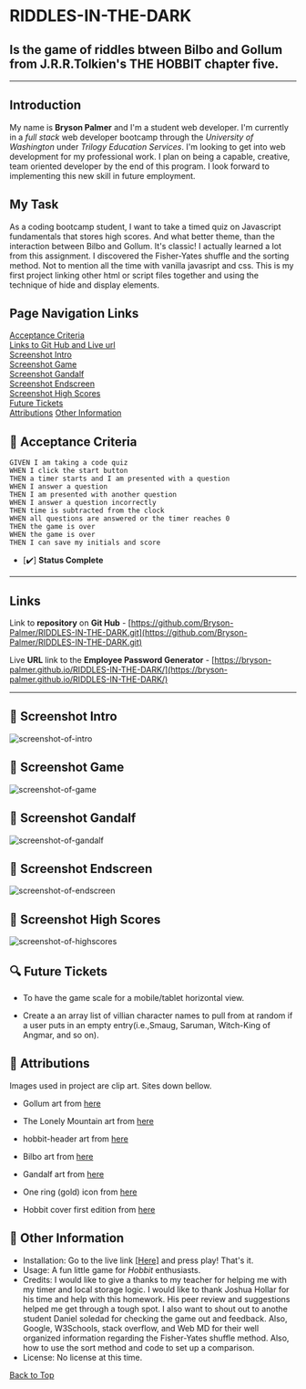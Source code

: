 ## <a id="back-to-top" > </a>
# RIDDLES-IN-THE-DARK
## Is the game of riddles btween Bilbo and Gollum from J.R.R.Tolkien's **THE HOBBIT** chapter five.
__________________________
## Introduction
My name is **Bryson Palmer** and I'm a student web developer. I'm currently in a *full stack* web developer bootcamp through the *University of Washington* under *Trilogy Education Services*. I'm looking to get into web development for my professional work. I plan on being a capable, creative, team oriented developer by the end of this program. I look forward to implementing this new skill in future employment.

## My Task
As a coding bootcamp student, I want to take a timed quiz on Javascript fundamentals that stores high scores. And what better theme, than the interaction between Bilbo and Gollum. It's classic! I actually learned a lot from this assignment. I discovered the Fisher-Yates shuffle and the sorting method. Not to mention all the time with vanilla javasript and css. This is my first project linking other html or script files together and using the technique of hide and display elements.  

## Page Navigation Links
[Acceptance Criteria](#acceptance-criteria) </br>
[Links to Git Hub and Live url](#links) </br>
[Screenshot Intro](#screenshot-of-intro) </br>
[Screenshot Game](#screenshot-of-game) </br>
[Screenshot Gandalf](#screenshot-of-gandalf) </br>
[Screenshot Endscreen](#screenshot-of-endscreen) </br>
[Screenshot High Scores](#screenshot-of-highscores) </br>
[Future Tickets](#future-tickets) </br>
[Attributions](#attributions) </b>
[Other Information](#other-information) </br>

## <a id="acceptance-criteria"></a> 💼 Acceptance Criteria
```
GIVEN I am taking a code quiz
WHEN I click the start button
THEN a timer starts and I am presented with a question
WHEN I answer a question
THEN I am presented with another question
WHEN I answer a question incorrectly
THEN time is subtracted from the clock
WHEN all questions are answered or the timer reaches 0
THEN the game is over
WHEN the game is over
THEN I can save my initials and score
```
- [✔️] **Status Complete**

__________________________

## <a id="links"></a> Links
Link to **repository** on **Git Hub** - [https://github.com/Bryson-Palmer/RIDDLES-IN-THE-DARK.git](https://github.com/Bryson-Palmer/RIDDLES-IN-THE-DARK.git)

Live **URL** link to the **Employee Password Generator** - [https://bryson-palmer.github.io/RIDDLES-IN-THE-DARK/](https://bryson-palmer.github.io/RIDDLES-IN-THE-DARK/)
</br>
__________________________

## 📸 <a id="screenshot-of-intro"></a> Screenshot Intro

![screenshot-of-intro](assets/Images/1Screenshot-Intro.png)

## 📸 <a id="screenshot-of-game"></a> Screenshot Game

![screenshot-of-game](assets/Images/2Screenshot-game.png)

## 📸 <a id="screenshot-of-gandalf"></a> Screenshot Gandalf

![screenshot-of-gandalf](assets/Images/3Screenshot-gandalf.png)

## 📸 <a id="screenshot-of-endscreen"></a> Screenshot Endscreen

![screenshot-of-endscreen](assets/Images/4Screenshot-endScreen.png)

## 📸 <a id="screenshot-of-highscores"></a> Screenshot High Scores

![screenshot-of-highscores](assets/Images/5Screenshot-highScores.png)

## <a id="future-tickets"></a> 🔍 Future Tickets
* To have the game scale for a mobile/tablet horizontal view.

* Create a an array list of villian character names to pull from at random if a user puts in an empty entry(i.e.,Smaug, Saruman, Witch-King of Angmar, and so on). 

## <a id="attributions"></a> 📸 Attributions
Images used in project are clip art. Sites down bellow.

* Gollum art from <a href="https://www.jing.fm/iclip/TTwiiJ_gollum-hobbit-clipart/">here</a>
        
* The Lonely Mountain art from <a href="https://www.jing.fm/iclip/TTwoiR_the-hobbit-smaug-kids-t-shirt-smaug-and/">here</a>
        
* hobbit-header art from <a href="https://icon-library.com/icon/hobbit-icon-19.html">here</a>
        
* Bilbo art from <a href="https://favpng.com/png_view/bilbo-baggins-brave-frontier-bilbo-baggins-the-hobbit-fan-art-clip-art-png/UhHWQrMz">here</a>
        
* Gandalf art from <a href="https://clipartlook.com/img-237482.html">here</a>

* One ring (gold) icon from <a href="https://icons8.com/icon/33125/one-ring">here</a>
        
* Hobbit cover first edition from <a href="https://www.tolkienroad.com/wp-content/uploads/2019/06/hobbit-cover-first-edition.jpg">here</a>

## <a id="other-information" /></a> 📡 Other Information
* Installation: Go to the live link <a href="https://bryson-palmer.github.io/RIDDLES-IN-THE-DARK/">[Here]</a> and press play! That's it.
* Usage: A fun little game for *Hobbit* enthusiasts.
* Credits: I would like to give a thanks to my teacher for helping me with my timer and local storage logic. I would like to thank Joshua Hollar for his time and help with this homework. His peer review and suggestions helped me get through a tough spot. I also want to shout out to anothe student Daniel soledad for checking the game out and feedback. Also, Google, W3Schools, stack overflow, and Web MD for their well organized information regarding the Fisher-Yates shuffle method. Also, how to use the sort method and code to set up a comparison.
* License: No license at this time.

[Back to Top](#back-to-top) </br>